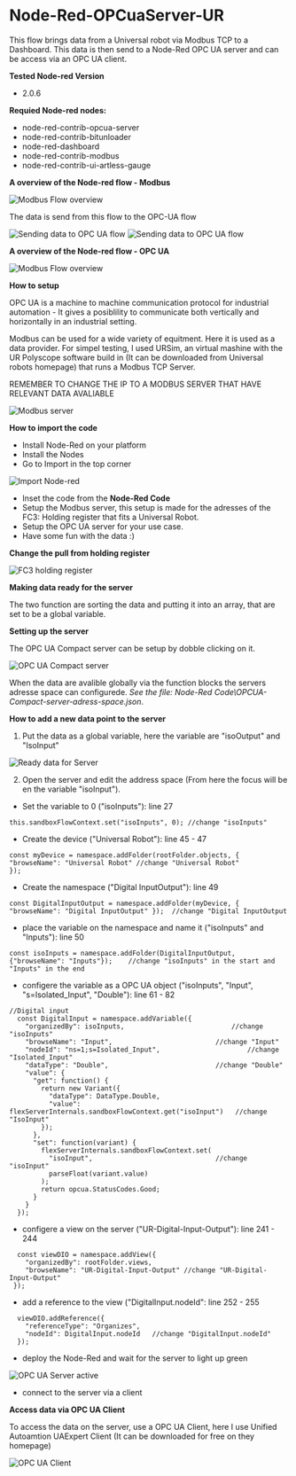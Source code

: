# Node-Red-OPCuaServer-UR
 This flow brings data from a Universal robot via Modbus TCP to a Dashboard. This data is then send to a Node-Red OPC UA server and can be access via an OPC UA client.

**Tested Node-red Version**
- 2.0.6

**Requied Node-red nodes:**
- node-red-contrib-opcua-server
- node-red-contrib-bitunloader
- node-red-dashboard
- node-red-contrib-modbus
- node-red-contrib-ui-artless-gauge

**A overview of the Node-red flow - Modbus**

![Modbus Flow overview](https://github.com/glinvad/Node-Red-OPCuaServer-UR/blob/main/Pictures/OverviewFlowModbus.jpg)

The data is send from this flow to the OPC-UA flow

![Sending data to OPC UA flow](https://github.com/glinvad/Node-Red-OPCuaServer-UR/blob/main/Pictures/SendingDataToOPCUAflow.jpg)
![Sending data to OPC UA flow](https://github.com/glinvad/Node-Red-OPCuaServer-UR/blob/main/Pictures/SendingDataToOPCUAflow2.jpg)

**A overview of the Node-red flow - OPC UA**

![Modbus Flow overview](https://github.com/glinvad/Node-Red-OPCuaServer-UR/blob/main/Pictures/OverviewFlowOPCUA.jpg)

**How to setup**

OPC UA is a machine to machine communication protocol for industrial automation - It gives a posiblility to communicate both vertically and horizontally in an industrial setting.

Modbus can be used for a wide variety of equitment. Here it is used as a data provider. For simpel testing, I used URSim, an virtual mashine with the UR Polyscope software build in (It can be downloaded from Universal robots homepage) that runs a Modbus TCP Server.

REMEMBER TO CHANGE THE IP TO A MODBUS SERVER THAT HAVE RELEVANT DATA AVALIABLE

![Modbus server](https://github.com/glinvad/Node-Red-OPCuaServer-UR/blob/main/Pictures/ModbusTCPserver.jpg)

**How to import the code**
- Install Node-Red on your platform
- Install the Nodes
- Go to Import in the top corner 

![Import Node-red](https://github.com/glinvad/Node-Red-OPCuaServer-UR/blob/main/Pictures/NodeRedImport.jpg)

- Inset the code from the **Node-Red Code**
- Setup the Modbus server, this setup is made for the adresses of the FC3: Holding register that fits a Universal Robot.
- Setup the OPC UA server for your use case.
- Have some fun with the data :)

**Change the pull from holding register**

![FC3 holding register](https://github.com/glinvad/Node-Red-OPCuaServer-UR/blob/main/Pictures/SettingUpGetHOLDING.jpg)

**Making data ready for the server**

The two function are sorting the data and putting it into an array, that are set to be a global variable. 

**Setting up the server**

The OPC UA Compact server can be setup by dobble clicking on it.

![OPC UA Compact server](https://github.com/glinvad/Node-Red-OPCuaServer-UR/blob/main/Pictures/OPCUACompactserver.jpg)

When the data are avalible globally via the function blocks the servers adresse space can configurede. *See the file: Node-Red Code\OPCUA-Compact-server-adress-space.json*.

**How to add a new data point to the server**
1. Put the data as a global variable, here the variable are "isoOutput" and "IsoInput"

![Ready data for Server](https://github.com/glinvad/Node-Red-OPCuaServer-UR/blob/main/Pictures/FunctionSetGlobalDataToOPCUAserver.jpg)

2. Open the server and edit the address space (From here the focus will be en the variable "isoInput"). 

- Set the variable to 0 ("isoInputs"): line 27

```
this.sandboxFlowContext.set("isoInputs", 0); //change "isoInputs"
```

- Create the device ("Universal Robot"): line 45 - 47 
```
const myDevice = namespace.addFolder(rootFolder.objects, {
"browseName": "Universal Robot" //change "Universal Robot"
});
```

- Create the namespace ("Digital InputOutput"): line 49
```
const DigitalInputOutput = namespace.addFolder(myDevice, { "browseName": "Digital InputOutput" }); 	//change "Digital InputOutput
```

- place the variable on the namespace and name it ("isoInputs" and "Inputs"): line 50
```
const isoInputs = namespace.addFolder(DigitalInputOutput, {"browseName": "Inputs"});	//change "isoInputs" in the start and "Inputs" in the end
```

- configere the variable as a OPC UA object ("isoInputs", "Input", "s=Isolated_Input", "Double"): line 61 - 82
```
//Digital input
  const DigitalInput = namespace.addVariable({
    "organizedBy": isoInputs,							//change "isoInputs"
    "browseName": "Input",							//change "Input"
    "nodeId": "ns=1;s=Isolated_Input",						//change "Isolated_Input"
    "dataType": "Double",							//change "Double"
    "value": {
      "get": function() {
        return new Variant({
          "dataType": DataType.Double,
          "value": flexServerInternals.sandboxFlowContext.get("isoInput")	//change "IsoInput"
        });
      },
      "set": function(variant) {
        flexServerInternals.sandboxFlowContext.set(
          "isoInput",								//change "isoInput"
          parseFloat(variant.value)
        );
        return opcua.StatusCodes.Good;
      }
    }
  });
```

- configere a view on the server ("UR-Digital-Input-Output"): line 241 - 244
```
  const viewDIO = namespace.addView({
    "organizedBy": rootFolder.views,
    "browseName": "UR-Digital-Input-Output"	//change "UR-Digital-Input-Output"
 });
```
  
- add a reference to the view ("DigitalInput.nodeId": line 252 - 255
```
  viewDIO.addReference({
    "referenceType": "Organizes",
    "nodeId": DigitalInput.nodeId	//change "DigitalInput.nodeId"
  });
```
  
- deploy the Node-Red and wait for the server to light up green 

![OPC UA Server active](https://github.com/glinvad/Node-Red-OPCuaServer-UR/blob/main/Pictures/OPCServeractive.jpg)

- connect to the server via a client



**Access data via OPC UA Client**

To access the data on the server, use a OPC UA Client, here I use Unified Autoamtion UAExpert Client (It can be downloaded for free on they homepage)

![OPC UA Client](https://github.com/glinvad/Node-Red-OPCuaServer-UR/blob/main/Pictures/OPCUAclient.jpg)


